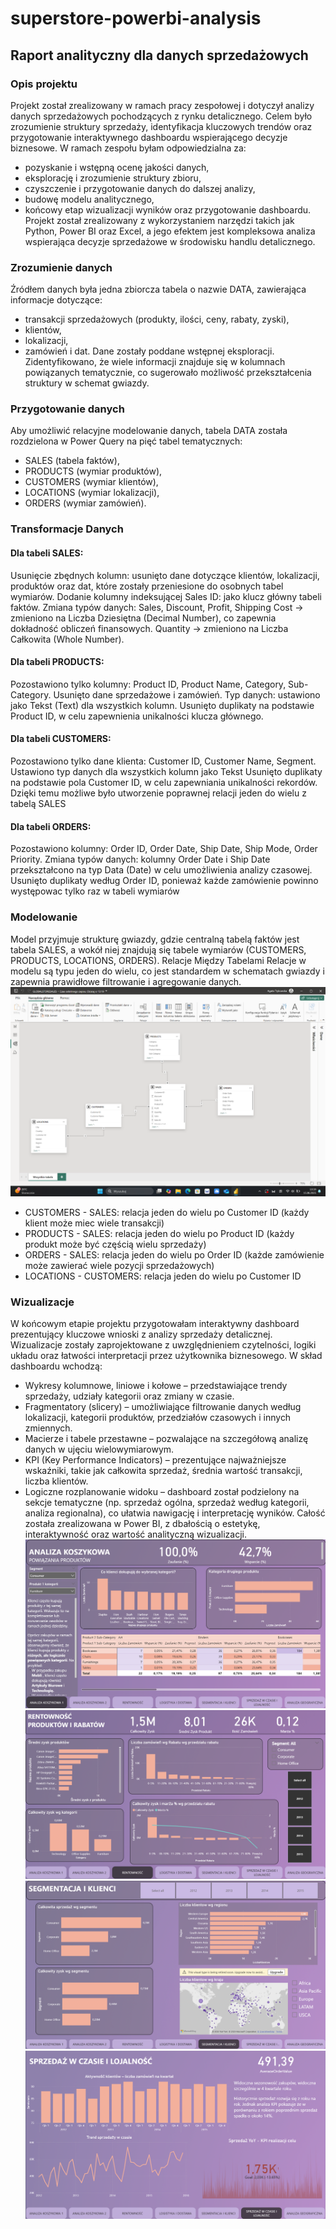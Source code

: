 # superstore-powerbi-analysis
## Raport analityczny dla danych sprzedażowych
### Opis projektu
Projekt został zrealizowany w ramach pracy zespołowej i dotyczył analizy danych sprzedażowych pochodzących z rynku detalicznego. Celem było zrozumienie struktury sprzedaży, identyfikacja kluczowych trendów oraz przygotowanie interaktywnego dashboardu wspierającego decyzje biznesowe.
W ramach zespołu byłam odpowiedzialna za:
- pozyskanie i wstępną ocenę jakości danych,
- eksplorację i zrozumienie struktury zbioru,
- czyszczenie i przygotowanie danych do dalszej analizy,
- budowę modelu analitycznego,
- końcowy etap wizualizacji wyników oraz przygotowanie dashboardu.
Projekt został zrealizowany z wykorzystaniem narzędzi takich jak Python, Power BI oraz Excel, a jego efektem jest kompleksowa analiza wspierająca decyzje sprzedażowe w środowisku handlu detalicznego.
### Zrozumienie danych
Źródłem danych była jedna zbiorcza tabela o nazwie DATA, zawierająca informacje dotyczące:
- transakcji sprzedażowych (produkty, ilości, ceny, rabaty, zyski),
- klientów,
- lokalizacji,
- zamówień i dat.
Dane zostały poddane wstępnej eksploracji. Zidentyfikowano, że wiele informacji znajduje się w kolumnach powiązanych tematycznie, co sugerowało możliwość przekształcenia struktury w schemat gwiazdy. 
### Przygotowanie danych
Aby umożliwić relacyjne modelowanie danych, tabela DATA została rozdzielona w Power Query na pięć tabel tematycznych:
- SALES (tabela faktów),
- PRODUCTS (wymiar produktów),
- CUSTOMERS (wymiar klientów),
- LOCATIONS (wymiar lokalizacji),
- ORDERS (wymiar zamówień).
### Transformacje Danych
#### Dla tabeli SALES:
Usunięcie zbędnych kolumn: usunięto dane dotyczące klientów, lokalizacji, produktów oraz dat, które zostały przeniesione do osobnych tabel wymiarów.
Dodanie kolumny indeksującej Sales ID: jako klucz główny tabeli faktów.
Zmiana typów danych:
Sales, Discount, Profit, Shipping Cost → zmieniono na Liczba Dziesiętna (Decimal Number), co zapewnia dokładność obliczeń finansowych.
Quantity → zmieniono na Liczba Całkowita (Whole Number).
#### Dla tabeli PRODUCTS:
Pozostawiono tylko kolumny: Product ID, Product Name, Category, Sub-Category.
Usunięto dane sprzedażowe i zamówień.
Typ danych: ustawiono jako Tekst (Text) dla wszystkich kolumn.
Usunięto duplikaty na podstawie Product ID, w celu zapewnienia unikalności klucza głównego.
#### Dla tabeli CUSTOMERS:
Pozostawiono tylko dane klienta: Customer ID, Customer Name, Segment.
Ustawiono typ danych dla wszystkich kolumn jako Tekst
Usunięto duplikaty na podstawie pola Customer ID, w celu zapewniania unikalności rekordów. Dzięki temu możliwe było utworzenie poprawnej relacji jeden do wielu z tabelą SALES
#### Dla tabeli ORDERS:
Pozostawiono kolumny: Order ID, Order Date, Ship Date, Ship Mode, Order Priority.
Zmiana typów danych: kolumny Order Date i Ship Date przekształcono na typ Data (Date) w celu umożliwienia analizy czasowej.
Usunięto duplikaty według Order ID, ponieważ każde zamówienie powinno występowac tylko raz w tabeli wymiarów
### Modelowanie
Model przyjmuje strukturę gwiazdy, gdzie centralną tabelą faktów jest tabela SALES, a wokół niej znajdują się tabele wymiarów (CUSTOMERS, PRODUCTS, LOCATIONS, ORDERS).
Relacje Między Tabelami
Relacje w modelu są typu jeden do wielu, co jest standardem w schematach gwiazdy i zapewnia prawidłowe filtrowanie i agregowanie danych.
![StarSchemaModel](StarSchemaModel.png)
* CUSTOMERS - SALES: relacja jeden do wielu po Customer ID (każdy klient może miec wiele transakcji)
* PRODUCTS - SALES: relacja jeden do wielu po Product ID (każdy produkt może być częścią wielu sprzedaży)
* ORDERS - SALES: relacja jeden do wielu po Order ID (każde zamówienie może zawierać wiele pozycji sprzedażowych)
* LOCATIONS - CUSTOMERS: relacja jeden do wielu po Customer ID 
### Wizualizacje
W końcowym etapie projektu przygotowałam interaktywny dashboard prezentujący kluczowe wnioski z analizy sprzedaży detalicznej. Wizualizacje zostały zaprojektowane z uwzględnieniem czytelności, logiki układu oraz łatwości interpretacji przez użytkownika biznesowego.
W skład dashboardu wchodzą:
- Wykresy kolumnowe, liniowe i kołowe – przedstawiające trendy sprzedaży, udziały kategorii oraz zmiany w czasie.
- Fragmentatory (slicery) – umożliwiające filtrowanie danych według lokalizacji, kategorii produktów, przedziałów czasowych i innych zmiennych.
- Macierze i tabele przestawne – pozwalające na szczegółową analizę danych w ujęciu wielowymiarowym.
- KPI (Key Performance Indicators) – prezentujące najważniejsze wskaźniki, takie jak całkowita sprzedaż, średnia wartość transakcji, liczba klientów.
- Logiczne rozplanowanie widoku – dashboard został podzielony na sekcje tematyczne (np. sprzedaż ogólna, sprzedaż według kategorii, analiza regionalna), co ułatwia nawigację i interpretację wyników.
Całość została zrealizowana w Power BI, z dbałością o estetykę, interaktywność oraz wartość analityczną wizualizacji.
![Dashboard](AnalizaKoszykowa1.png)
![Dashboard](Rentownosc.png)
![Dashboard](Segmentacja.png)
![Dashboard](Lojalnosc.png)
